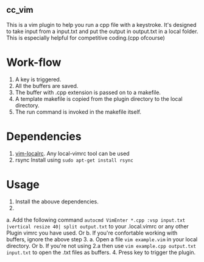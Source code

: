 ## cc_vim
This is a vim plugin to help you run a cpp file with a keystroke. It's designed to take input from a input.txt and put the output in output.txt in a local folder.
This is especially helpful for competitive coding.(cpp ofcourse)

# Work-flow
1. A key is triggered.
2. All the buffers are saved.
3. The buffer with .cpp extension is passed on to a makefile.
4. A template makefile is copied from the plugin directory to the local directory.
5. The run command is invoked in the makefile itself.

# Dependencies
1. [vim-localrc](https://github.com/thinca/vim-localrc).
   Any local-vimrc tool can be used
2. rsync
   Install using `sudo apt-get install rsync`

# Usage
1. Install the abouve dependencies.
2. 
  a. Add the following command 
    `autocmd VimEnter *.cpp :vsp input.txt |vertical resize 40| split output.txt`
    to your .local.vimrc or any other Plugin vimrc you have used.
    Or
  b. If you're confortable working with buffers, ignore the above step
3. 
  a. Open a file `vim example.vim` in your local directory.
     Or
  b. If you're not using 2.a then use `vim example.cpp output.txt input.txt` to open the .txt files as buffers.
4. Press <F-9> key to trigger the plugin.
